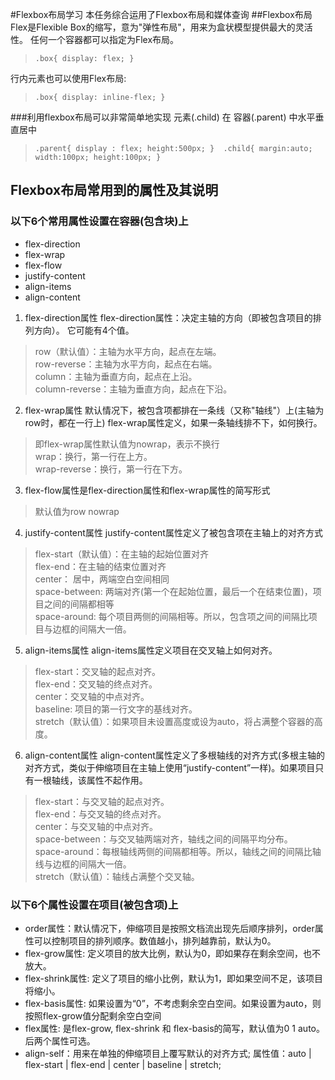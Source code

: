 #Flexbox布局学习
本任务综合运用了Flexbox布局和媒体查询
##Flexbox布局
Flex是Flexible Box的缩写，意为"弹性布局"，用来为盒状模型提供最大的灵活性。
任何一个容器都可以指定为Flex布局。
> `.box{
  display: flex;
}`

行内元素也可以使用Flex布局:
>`.box{
  display: inline-flex;
}`

###利用flexbox布局可以非常简单地实现 元素(.child) 在 容器(.parent) 中水平垂直居中
> `.parent{
    display : flex;
    height:500px;
} 
  .child{
    margin:auto;
    width:100px;
    height:100px;
}`

## Flexbox布局常用到的属性及其说明
###  以下6个常用属性设置在容器(包含块)上
* flex-direction
* flex-wrap
* flex-flow
* justify-content
* align-items
* align-content

1. flex-direction属性
flex-direction属性：决定主轴的方向（即被包含项目的排列方向）。
它可能有4个值。

> row（默认值）：主轴为水平方向，起点在左端。<br>
> row-reverse：主轴为水平方向，起点在右端。<br>
> column：主轴为垂直方向，起点在上沿。<br>
> column-reverse：主轴为垂直方向，起点在下沿。

2.  flex-wrap属性
默认情况下，被包含项都排在一条线（又称"轴线"）上(主轴为row时，都在一行上)
flex-wrap属性定义，如果一条轴线排不下，如何换行。

> 即flex-wrap属性默认值为nowrap，表示不换行<br>
> wrap：换行，第一行在上方。<br>
> wrap-reverse：换行，第一行在下方。

3.  flex-flow属性是flex-direction属性和flex-wrap属性的简写形式

> 默认值为row nowrap

4.  justify-content属性
justify-content属性定义了被包含项在主轴上的对齐方式

> flex-start（默认值）：在主轴的起始位置对齐<br>
> flex-end：在主轴的结束位置对齐<br>
> center： 居中，两端空白空间相同<br>
> space-between: 两端对齐(第一个在起始位置，最后一个在结束位置)，项目之间的间隔都相等<br>
> space-around: 每个项目两侧的间隔相等。所以，包含项之间的间隔比项目与边框的间隔大一倍。

5.  align-items属性
align-items属性定义项目在交叉轴上如何对齐。

> flex-start：交叉轴的起点对齐。<br>
> flex-end：交叉轴的终点对齐。<br>
> center：交叉轴的中点对齐。<br>
> baseline: 项目的第一行文字的基线对齐。<br>
> stretch（默认值）：如果项目未设置高度或设为auto，将占满整个容器的高度。

6.  align-content属性
align-content属性定义了多根轴线的对齐方式(多根主轴的对齐方式，类似于伸缩项目在主轴上使用“justify-content”一样)。如果项目只有一根轴线，该属性不起作用。

>  flex-start：与交叉轴的起点对齐。<br>
> flex-end：与交叉轴的终点对齐。<br>
> center：与交叉轴的中点对齐。<br>
> space-between：与交叉轴两端对齐，轴线之间的间隔平均分布。<br>
> space-around：每根轴线两侧的间隔都相等。所以，轴线之间的间隔比轴线与边框的间隔大一倍。<br>
> stretch（默认值）：轴线占满整个交叉轴。

###  以下6个属性设置在项目(被包含项)上
* order属性：默认情况下，伸缩项目是按照文档流出现先后顺序排列，order属性可以控制项目的排列顺序。数值越小，排列越靠前，默认为0。
* flex-grow属性: 定义项目的放大比例，默认为0，即如果存在剩余空间，也不放大。
* flex-shrink属性: 定义了项目的缩小比例，默认为1，即如果空间不足，该项目将缩小。
* flex-basis属性: 如果设置为“0”，不考虑剩余空白空间。如果设置为auto，则按照flex-grow值分配剩余空白空间
* flex属性: 是flex-grow, flex-shrink 和 flex-basis的简写，默认值为0 1 auto。后两个属性可选。
* align-self：用来在单独的伸缩项目上覆写默认的对齐方式; 属性值：auto | flex-start | flex-end | center | baseline | stretch;
